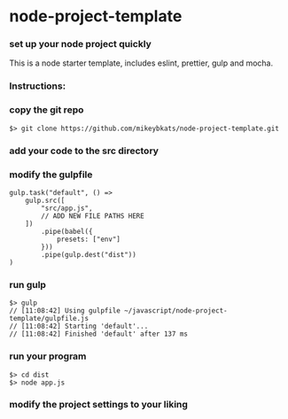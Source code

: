 # node-project-template
### set up your node project quickly

This is a node starter template, includes eslint, prettier, gulp and mocha. 

### Instructions:

### copy the git repo
```
$> git clone https://github.com/mikeybkats/node-project-template.git
```

### add your code to the src directory

### modify the gulpfile
```
gulp.task("default", () =>
    gulp.src([
        "src/app.js",
        // ADD NEW FILE PATHS HERE
    ])
        .pipe(babel({
            presets: ["env"]
        }))
        .pipe(gulp.dest("dist"))
)
```

### run gulp
```
$> gulp
// [11:08:42] Using gulpfile ~/javascript/node-project-template/gulpfile.js
// [11:08:42] Starting 'default'...
// [11:08:42] Finished 'default' after 137 ms
```

### run your program
```
$> cd dist
$> node app.js 
```

### modify the project settings to your liking
